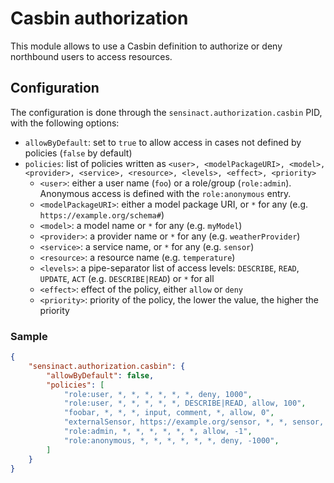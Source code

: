 # Casbin authorization

This module allows to use a Casbin definition to authorize or deny northbound users to access resources.

## Configuration

The configuration is done through the `sensinact.authorization.casbin` PID, with the following options:

- `allowByDefault`: set to `true` to allow access in cases not defined by policies (`false` by default)
- `policies`: list of policies written as `<user>, <modelPackageURI>, <model>, <provider>, <service>, <resource>, <levels>, <effect>, <priority>`
    - `<user>`: either a user name (`foo`) or a role/group (`role:admin`). Anonymous access is defined with the `role:anonymous` entry.
    - `<modelPackageURI>`: either a model package URI, or `*` for any (e.g. `https://example.org/schema#`)
    - `<model>`: a model name or `*` for any (e.g. `myModel`)
    - `<provider>`: a provider name or `*` for any (e.g. `weatherProvider`)
    - `<service>`: a service name, or `*` for any (e.g. `sensor`)
    - `<resource>`: a resource name (e.g. `temperature`)
    - `<levels>`: a pipe-separator list of access levels: `DESCRIBE`, `READ`, `UPDATE`, `ACT` (e.g. `DESCRIBE|READ`) or `*` for all
    - `<effect>`: effect of the policy, either `allow` or `deny`
    - `<priority>`: priority of the policy, the lower the value, the higher the priority

### Sample

```json
{
    "sensinact.authorization.casbin": {
        "allowByDefault": false,
        "policies": [
            "role:user, *, *, *, *, *, *, deny, 1000",
            "role:user, *, *, *, *, *, DESCRIBE|READ, allow, 100",
            "foobar, *, *, *, input, comment, *, allow, 0",
            "externalSensor, https://example.org/sensor, *, *, sensor, *, UPDATE, allow, 0",
            "role:admin, *, *, *, *, *, *, allow, -1",
            "role:anonymous, *, *, *, *, *, *, deny, -1000",
        ]
    }
}
```
